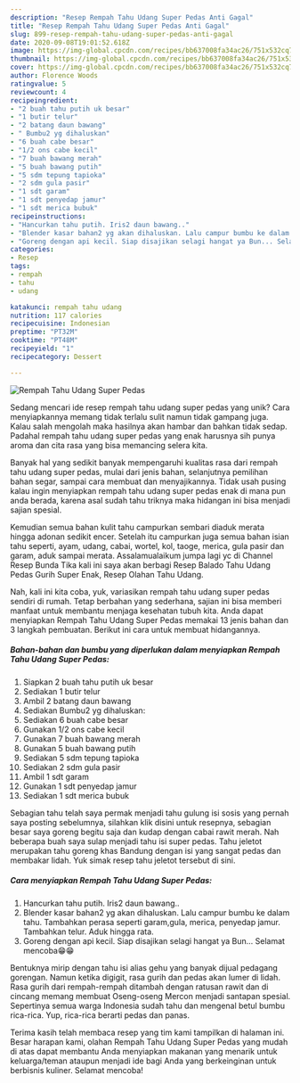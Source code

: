 ```yaml
---
description: "Resep Rempah Tahu Udang Super Pedas Anti Gagal"
title: "Resep Rempah Tahu Udang Super Pedas Anti Gagal"
slug: 899-resep-rempah-tahu-udang-super-pedas-anti-gagal
date: 2020-09-08T19:01:52.618Z
image: https://img-global.cpcdn.com/recipes/bb637008fa34ac26/751x532cq70/rempah-tahu-udang-super-pedas-foto-resep-utama.jpg
thumbnail: https://img-global.cpcdn.com/recipes/bb637008fa34ac26/751x532cq70/rempah-tahu-udang-super-pedas-foto-resep-utama.jpg
cover: https://img-global.cpcdn.com/recipes/bb637008fa34ac26/751x532cq70/rempah-tahu-udang-super-pedas-foto-resep-utama.jpg
author: Florence Woods
ratingvalue: 5
reviewcount: 4
recipeingredient:
- "2 buah tahu putih uk besar"
- "1 butir telur"
- "2 batang daun bawang"
- " Bumbu2 yg dihaluskan"
- "6 buah cabe besar"
- "1/2 ons cabe kecil"
- "7 buah bawang merah"
- "5 buah bawang putih"
- "5 sdm tepung tapioka"
- "2 sdm gula pasir"
- "1 sdt garam"
- "1 sdt penyedap jamur"
- "1 sdt merica bubuk"
recipeinstructions:
- "Hancurkan tahu putih. Iris2 daun bawang.."
- "Blender kasar bahan2 yg akan dihaluskan. Lalu campur bumbu ke dalam tahu. Tambahkan perasa seperti garam,gula, merica, penyedap jamur. Tambahkan telur. Aduk hingga rata."
- "Goreng dengan api kecil. Siap disajikan selagi hangat ya Bun... Selamat mencoba😁😁"
categories:
- Resep
tags:
- rempah
- tahu
- udang

katakunci: rempah tahu udang 
nutrition: 117 calories
recipecuisine: Indonesian
preptime: "PT32M"
cooktime: "PT48M"
recipeyield: "1"
recipecategory: Dessert

---
```



![Rempah Tahu Udang Super Pedas](https://img-global.cpcdn.com/recipes/bb637008fa34ac26/751x532cq70/rempah-tahu-udang-super-pedas-foto-resep-utama.jpg)

Sedang mencari ide resep rempah tahu udang super pedas yang unik? Cara menyiapkannya memang tidak terlalu sulit namun tidak gampang juga. Kalau salah mengolah maka hasilnya akan hambar dan bahkan tidak sedap. Padahal rempah tahu udang super pedas yang enak harusnya sih punya aroma dan cita rasa yang bisa memancing selera kita.

Banyak hal yang sedikit banyak mempengaruhi kualitas rasa dari rempah tahu udang super pedas, mulai dari jenis bahan, selanjutnya pemilihan bahan segar, sampai cara membuat dan menyajikannya. Tidak usah pusing kalau ingin menyiapkan rempah tahu udang super pedas enak di mana pun anda berada, karena asal sudah tahu triknya maka hidangan ini bisa menjadi sajian spesial.

Kemudian semua bahan kulit tahu campurkan sembari diaduk merata hingga adonan sedikit encer. Setelah itu campurkan juga semua bahan isian tahu seperti, ayam, udang, cabai, wortel, kol, taoge, merica, gula pasir dan garam, aduk sampai merata. Assalamualaikum jumpa lagi yc di Channel Resep Bunda Tika kali ini saya akan berbagi Resep Balado Tahu Udang Pedas Gurih Super Enak, Resep Olahan Tahu Udang.


Nah, kali ini kita coba, yuk, variasikan rempah tahu udang super pedas sendiri di rumah. Tetap berbahan yang sederhana, sajian ini bisa memberi manfaat untuk membantu menjaga kesehatan tubuh kita. Anda dapat menyiapkan Rempah Tahu Udang Super Pedas memakai 13 jenis bahan dan 3 langkah pembuatan. Berikut ini cara untuk membuat hidangannya.

<!--inarticleads1-->

##### Bahan-bahan dan bumbu yang diperlukan dalam menyiapkan Rempah Tahu Udang Super Pedas:

1. Siapkan 2 buah tahu putih uk besar
1. Sediakan 1 butir telur
1. Ambil 2 batang daun bawang
1. Sediakan  Bumbu2 yg dihaluskan:
1. Sediakan 6 buah cabe besar
1. Gunakan 1/2 ons cabe kecil
1. Gunakan 7 buah bawang merah
1. Gunakan 5 buah bawang putih
1. Sediakan 5 sdm tepung tapioka
1. Sediakan 2 sdm gula pasir
1. Ambil 1 sdt garam
1. Gunakan 1 sdt penyedap jamur
1. Sediakan 1 sdt merica bubuk


Sebagian tahu telah saya permak menjadi tahu gulung isi sosis yang pernah saya posting sebelumnya, silahkan klik disini untuk resepnya, sebagian besar saya goreng begitu saja dan kudap dengan cabai rawit merah. Nah beberapa buah saya sulap menjadi tahu isi super pedas. Tahu jeletot merupakan tahu goreng khas Bandung dengan isi yang sangat pedas dan membakar lidah. Yuk simak resep tahu jeletot tersebut di sini. 

<!--inarticleads2-->

##### Cara menyiapkan Rempah Tahu Udang Super Pedas:

1. Hancurkan tahu putih. Iris2 daun bawang..
1. Blender kasar bahan2 yg akan dihaluskan. Lalu campur bumbu ke dalam tahu. Tambahkan perasa seperti garam,gula, merica, penyedap jamur. Tambahkan telur. Aduk hingga rata.
1. Goreng dengan api kecil. Siap disajikan selagi hangat ya Bun... Selamat mencoba😁😁


Bentuknya mirip dengan tahu isi alias gehu yang banyak dijual pedagang gorengan. Namun ketika digigit, rasa gurih dan pedas akan lumer di lidah. Rasa gurih dari rempah-rempah ditambah dengan ratusan rawit dan di cincang memang membuat Oseng-oseng Mercon menjadi santapan spesial. Sepertinya semua warga Indonesia sudah tahu dan mengenal betul bumbu rica-rica. Yup, rica-rica berarti pedas dan panas. 

Terima kasih telah membaca resep yang tim kami tampilkan di halaman ini. Besar harapan kami, olahan Rempah Tahu Udang Super Pedas yang mudah di atas dapat membantu Anda menyiapkan makanan yang menarik untuk keluarga/teman ataupun menjadi ide bagi Anda yang berkeinginan untuk berbisnis kuliner. Selamat mencoba!
